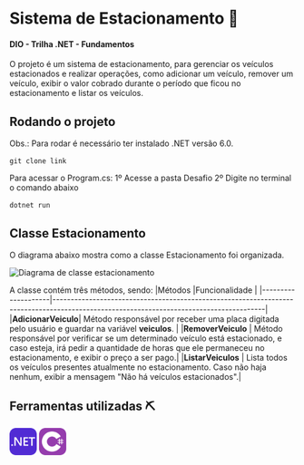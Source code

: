 # Sistema de Estacionamento 🚗
#### DIO - Trilha .NET - Fundamentos
O projeto é um sistema de estacionamento, para gerenciar os veículos estacionados e realizar operações, como adicionar um veículo, remover um veículo, exibir o valor cobrado durante o período que ficou no estacionamento e listar os veículos.

## Rodando o projeto
Obs.: Para rodar é necessário ter instalado .NET versão 6.0.
```
git clone link
```
Para acessar o Program.cs: 
1º Acesse a pasta Desafio
2º Digite no terminal o comando abaixo
```
dotnet run
```

## Classe Estacionamento
O diagrama abaixo mostra como a classe Estacionamento foi organizada.

![Diagrama de classe estacionamento](diagrama_classe_estacionamento.png)


A classe contém três métodos, sendo:
|Métodos             |Funcionalidade                                                                                                                          |
|--------------------|----------------------------------------------------------------------------------------------------------------------------------------|
|**AdicionarVeiculo**| Método responsável por receber uma placa digitada pelo usuário e guardar na variável **veiculos**.                                     |
|**RemoverVeiculo**  | Método responsável por verificar se um determinado veículo está estacionado, e caso esteja, irá pedir a quantidade de horas que ele permaneceu no estacionamento, e exibir o preço a ser pago.| 
|**ListarVeiculos**  | Lista todos os veículos presentes atualmente no estacionamento. Caso não haja nenhum, exibir a mensagem "Não há veículos estacionados".|

## Ferramentas utilizadas ⛏️
<img src="./Imagens/DotNet.svg" width="48"> <img src="./Imagens/CS.svg" width="48"> 

